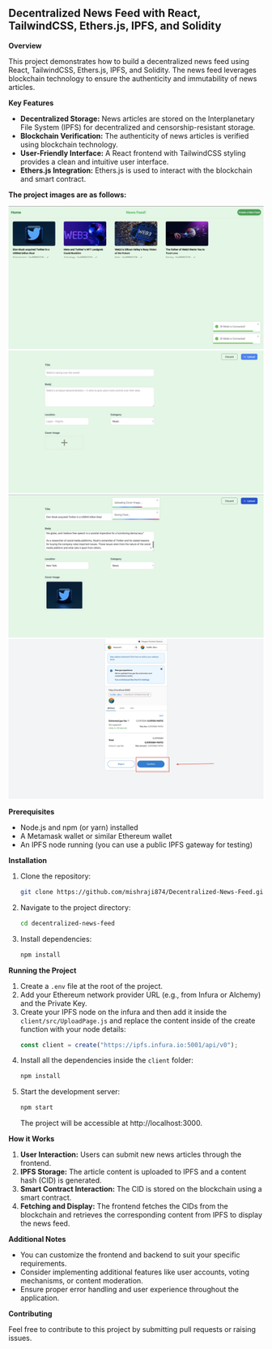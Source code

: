 ## Decentralized News Feed with React, TailwindCSS, Ethers.js, IPFS, and Solidity

**Overview**

This project demonstrates how to build a decentralized news feed using React, TailwindCSS, Ethers.js, IPFS, and Solidity. The news feed leverages blockchain technology to ensure the authenticity and immutability of news articles.

**Key Features**

* **Decentralized Storage:** News articles are stored on the Interplanetary File System (IPFS) for decentralized and censorship-resistant storage.
* **Blockchain Verification:** The authenticity of news articles is verified using blockchain technology.
* **User-Friendly Interface:** A React frontend with TailwindCSS styling provides a clean and intuitive user interface.
* **Ethers.js Integration:** Ethers.js is used to interact with the blockchain and smart contract.



**The project images are as follows:**

![HomePage](homepage.png)
![Create News Feed](newsfeed.png)
![News Feed](fillednewsfeed.png)
![Metamask](metamask.png)

**Prerequisites**

* Node.js and npm (or yarn) installed
* A Metamask wallet or similar Ethereum wallet
* An IPFS node running (you can use a public IPFS gateway for testing)

**Installation**

1. Clone the repository:
   ```bash
   git clone https://github.com/mishraji874/Decentralized-News-Feed.git
   ```
2. Navigate to the project directory:
   ```bash
   cd decentralized-news-feed
   ```
3. Install dependencies:
   ```bash
   npm install
   ```

**Running the Project**

1. Create a `.env` file at the root of the project.
2. Add your Ethereum network provider URL (e.g., from Infura or Alchemy) and the Private Key.
3. Create your IPFS node on the infura and then add it inside the `client/src/UploadPage.js` and replace the content inside of the create function with your node details:
   ```javascript
   const client = create("https://ipfs.infura.io:5001/api/v0");
   ```
4. Install all the dependencies inside the `client` folder:
   ```bash
   npm install
   ```
5. Start the development server:
   ```bash
   npm start
   ```
   The project will be accessible at http://localhost:3000.

**How it Works**

1. **User Interaction:** Users can submit new news articles through the frontend.
2. **IPFS Storage:** The article content is uploaded to IPFS and a content hash (CID) is generated.
3. **Smart Contract Interaction:** The CID is stored on the blockchain using a smart contract.
4. **Fetching and Display:** The frontend fetches the CIDs from the blockchain and retrieves the corresponding content from IPFS to display the news feed.

**Additional Notes**

* You can customize the frontend and backend to suit your specific requirements.
* Consider implementing additional features like user accounts, voting mechanisms, or content moderation.
* Ensure proper error handling and user experience throughout the application.

**Contributing**

Feel free to contribute to this project by submitting pull requests or raising issues.
